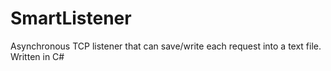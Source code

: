 # SmartListener
Asynchronous TCP listener that can save/write each request into a text file. Written in C# 
